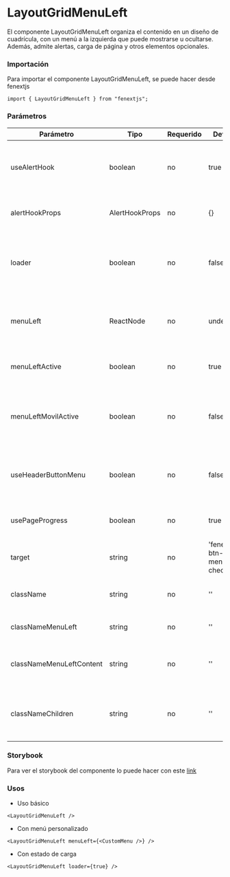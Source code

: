 # LayoutGridMenuLeft

El componente LayoutGridMenuLeft organiza el contenido en un diseño de cuadrícula, con un menú a la izquierda que puede mostrarse u ocultarse. Además, admite alertas, carga de página y otros elementos opcionales.

### Importación

Para importar el componente LayoutGridMenuLeft, se puede hacer desde fenextjs

```tsx copy
import { LayoutGridMenuLeft } from "fenextjs";
```

### Parámetros

| Parámetro | Tipo | Requerido | Default | Descripcion |
| --------- | ---- | --------- | ------- | ----------- |
| useAlertHook | boolean | no | true | Indica si se debe renderizar el componente de alerta (AlertHook). |
| alertHookProps | AlertHookProps | no | \{\} | Propiedades para configurar el AlertHook. |
| loader | boolean | no | false | Indica si la página está en estado de carga, mostrando un indicador de carga. |
| menuLeft | ReactNode | no | undefined | Contenido que se renderiza en el menú izquierdo del layout. |
| menuLeftActive | boolean | no | true | Indica si el menú izquierdo está activo. |
| menuLeftMovilActive | boolean | no | false | Indica si el menú izquierdo está activo en dispositivos móviles. |
| useHeaderButtonMenu | boolean | no | false | Permite mostrar un botón en el encabezado para alternar el menú. |
| usePageProgress | boolean | no | true | Habilita una barra de progreso de la página. |
| target | string | no | 'fenext-btn-menu-checkbox' | El objetivo del botón en el menú. |
| className | string | no | '' | Clase CSS para el componente principal. |
| classNameMenuLeft | string | no | '' | Clase CSS para el menú izquierdo. |
| classNameMenuLeftContent | string | no | '' | Clase CSS para el contenido del menú izquierdo. |
| classNameChildren | string | no | '' | Clase CSS para el contenedor de los hijos del componente. |

### Storybook

Para ver el storybook del componente lo puede hacer con este [link](https://fenextjs-component-storybook.vercel.app/?path=/story/layout-layoutgridmenuleft--index)

### Usos

- Uso básico

```tsx copy
<LayoutGridMenuLeft />
```

- Con menú personalizado

```tsx copy
<LayoutGridMenuLeft menuLeft={<CustomMenu />} />
```

- Con estado de carga

```tsx copy
<LayoutGridMenuLeft loader={true} />
```

